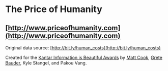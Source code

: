 The Price of Humanity
==

[http://www.priceofhumanity.com](http://www.priceofhumanity.com)
--

Original data source: [http://bit.ly/human_costs](http://bit.ly/human_costs)

Created for the [Kantar Information is Beautiful Awards](http://www.informationisbeautifulawards.com/challenge/) by [Matt Cook](http://www.lookitscook.com), [Grete Bauder](https://twitter.com/GreteBauder), Kyle Stangel, and Pakou Vang.